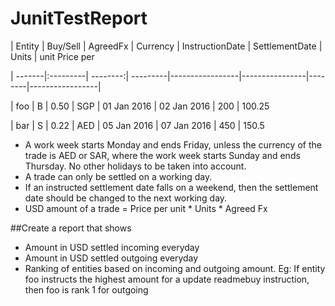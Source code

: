 # JunitTestReport


| Entity | Buy/Sell | AgreedFx | Currency | InstructionDate | SettlementDate |  Units | unit Price per

| -------|:---------| --------:| ---------|-----------------|----------------|--------|-----------------|

| foo    | B        | 0.50     | SGP      |  01 Jan 2016    | 02 Jan 2016    | 200    | 100.25

| bar    | S        | 0.22     | AED      | 05 Jan 2016     | 07 Jan 2016    | 450    | 150.5

* A work week starts Monday and ends Friday, unless the currency of the trade is AED or SAR, where
the work week starts Sunday and ends Thursday. No other holidays to be taken into account.
* A trade can only be settled on a working day.
* If an instructed settlement date falls on a weekend, then the settlement date should be changed to
the next working day.
* USD amount of a trade = Price per unit * Units * Agreed Fx

##Create a report that shows
* Amount in USD settled incoming everyday
* Amount in USD settled outgoing everyday
* Ranking of entities based on incoming and outgoing amount. Eg: If entity foo instructs the highest
amount for a update readmebuy instruction, then foo is rank 1 for outgoing
